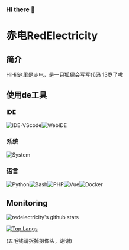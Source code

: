 ### Hi there 👋

<!--
**RedElectricity/RedElectricity** is a ✨ _special_ ✨ repository because its `README.md` (this file) appears on your GitHub profile.

Here are some ideas to get you started:

- 🔭 I’m currently working on ...
- 🌱 I’m currently learning ...
- 👯 I’m looking to collaborate on ...
- 🤔 I’m looking for help with ...
- 💬 Ask me about ...
- 📫 How to reach me: ...
- 😄 Pronouns: ...
- ⚡ Fun fact: ...
-->
# 赤电RedElectricity

## 简介

HiHi!这里是赤电，是一只狐狸会写写代码
13岁了嗷

## 使用de工具

### IDE

![IDE-VScode](https://img.shields.io/badge/IDE-VScode-blue)![WebIDE](https://img.shields.io/badge/WebIDE-repl.it-lightgrey)

### 系统

![System](https://img.shields.io/badge/System-Linux-yellow)

### 语言

![Python](https://img.shields.io/badge/python-v3.7-blue)![Bash](https://img.shields.io/badge/Bash-%3F%3F%3F-lightgrey)![PHP](https://img.shields.io/badge/php-%5E7.1.3-blue)![Vue](https://img.shields.io/badge/Vue-2-green)![Docker](https://img.shields.io/badge/Docker-CE-blue)

## Monitoring

![redelectricity's github stats](https://github-readme-stats.vercel.app/api?username=redelectricity&show_icons=true)

[![Top Langs](https://github-readme-stats.vercel.app/api/top-langs/?username=redelectricity&langs_count=8)](https://github.com/anuraghazra/github-readme-stats)

(五毛钱请拆掉摄像头，谢谢)
